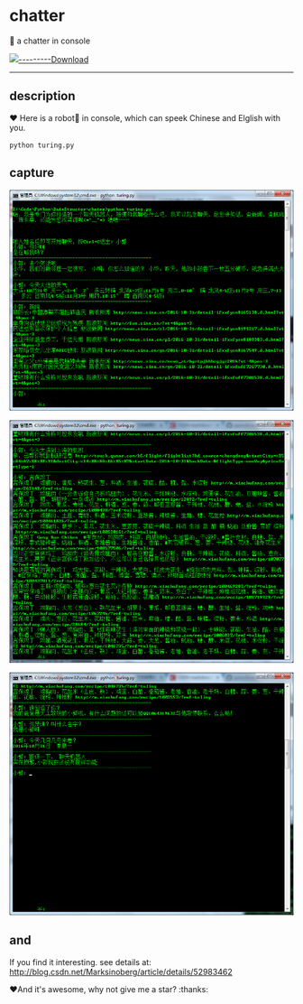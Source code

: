 # chatter
:robot: a chatter in console


<a href="https://github.com/guoruibiao/chatter/raw/master/panda.rar"><img src="https://github.com/guoruibiao/chatter/raw/master/images/panda.png">---------Download</a>


---

## description

:heart: Here is a robot:robot: in console, which can speek Chinese and Elglish with you.

```
python turing.py
```

## capture

![Picture 1](https://github.com/guoruibiao/chatter/raw/master/images/1.png)

![Picture 2](https://github.com/guoruibiao/chatter/raw/master/images/2.png)

![Picture 3](https://github.com/guoruibiao/chatter/raw/master/images/3.png)

## and

If you find it interesting. see details at: http://blog.csdn.net/Marksinoberg/article/details/52983462

:heart:And it's awesome, why not give me a star? :thanks:
